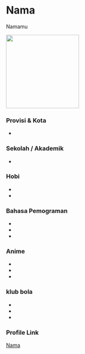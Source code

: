 # Nama
Namamu

<img src="" width="200" height="200" align="center"/>

### Provisi & Kota
-

### Sekolah / Akademik
-

### Hobi

-
-

### Bahasa Pemograman

-
-
-

### Anime

-
-
-

### klub bola

-
-
-

### Profile Link

[Nama](https://github.com/usernamekamu)
